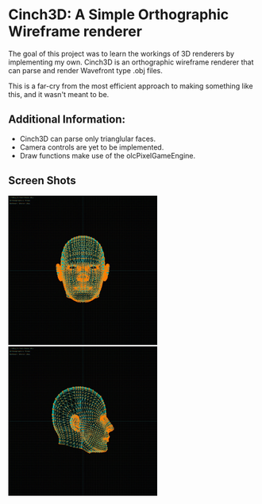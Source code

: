 # Cinch3D: A Simple Orthographic Wireframe renderer

The goal of this project was to learn the workings of 3D renderers by implementing my own.
Cinch3D is an orthographic wireframe renderer that can parse and render Wavefront type .obj files.

This is a far-cry from the most efficient approach to making something like this, and it wasn't meant to be.

## Additional Information:
* Cinch3D can parse only trianglular faces.
* Camera controls are yet to be implemented.
* Draw functions make use of the olcPixelGameEngine.

## Screen Shots

<img src = "/images/img(1).jpg" height = "300" >

<img src = "/images/img(2).jpg" height = "300" >
